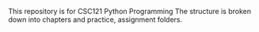 This repository is for CSC121 Python Programming
The structure is broken down into chapters and practice, assignment folders. 

